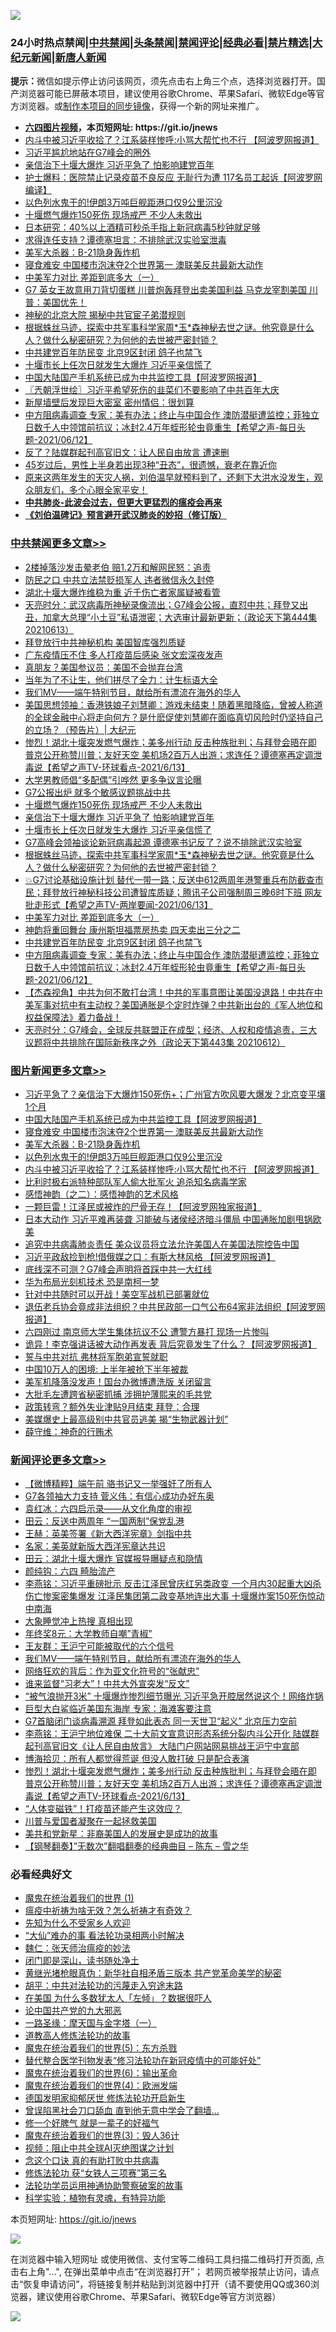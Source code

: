 ![](https://raw.githubusercontent.com/fqnews/bnews/master/64photo/fqnews-qr.jpg)

<div id="tt">
<h3>24小时热点禁闻|<a href="#%E4%B8%AD%E5%85%B1%E7%A6%81%E9%97%BB%E6%9B%B4%E5%A4%9A%E6%96%87%E7%AB%A0">中共禁闻</a>|<a href="#%E5%9B%BE%E7%89%87%E6%96%B0%E9%97%BB%E6%9B%B4%E5%A4%9A%E6%96%87%E7%AB%A0">头条禁闻</a>|<a href="#%E6%96%B0%E9%97%BB%E8%AF%84%E8%AE%BA%E6%9B%B4%E5%A4%9A%E6%96%87%E7%AB%A0">禁闻评论|<a href="#%E5%BF%85%E7%9C%8B%E7%BB%8F%E5%85%B8%E5%A5%BD%E6%96%87">经典必看|<a href="/video.md#%E7%A6%81%E7%89%87%E7%B2%BE%E9%80%89">禁片精选</a>|<a href="https://github.com/fqnews/djy/blob/master/gb/nf1351518.md#1">大纪元新闻</a>|<a href="https://github.com/fqnews/ntdtv/blob/master/gb/prog204.md#1">新唐人新闻</a></h3>
<div><b>提示：</b>微信如提示停止访问该网页，须先点击右上角三个点，选择浏览器打开。国产浏览器可能已屏蔽本项目，建议使用谷歌Chrome、苹果Safari、微软Edge等官方浏览器。或<a href="https://github.com/fqnews/bnews/blob/master/%E5%88%B6%E4%BD%9Cgit%E7%A6%81%E9%97%BB%E9%95%9C%E5%83%8F.md">制作本项目的同步镜像</a>，获得一个新的网址来推广。</div>
<ul>
<li><b><a href="http://d1.bdrive.tk/64.mp4" target="_blank">六四图片视频</a>，本页短网址: https://git.io/jnews</b></li>
<li><a href="/topimagenews/20210613/1565945.md">内斗中被习近平收拾了？江系装样惨呼:小骂大帮忙也不行 【阿波罗网报道】</a></li>
<li><a href="/ssgc/20210613/1566077.md">习近平尴尬地站在G7峰会的圈外</a></li>
<li><a href="/cbnews/20210614/1566166.md">亲信治下十堰大爆炸 习近平急了 怕影响建党百年</a></li>
<li><a href="/cnnews/20210613/1565975.md">护士爆料：医院禁止记录疫苗不良反应 无耻行为遭 117名员工起诉【阿波罗网编译】</a></li>
<li><a href="/topimagenews/20210613/1565965.md">以色列水鬼干的!伊朗3万吨巨舰距港口仅9公里沉没</a></li>
<li><a href="/cbnews/20210614/1566182.md">十堰燃气爆炸150死伤 现场戒严 不少人未救出</a></li>
<li><a href="/comments/20210613/1566010.md">日本研究：40%以上酒精可秒杀手指上新冠病毒5秒钟就足够</a></li>
<li><a href="/comments/20210613/1566039.md">求得连任支持？谭德塞坦言：不排除武汉实验室泄毒</a></li>
<li><a href="/topimagenews/20210613/1565974.md">美军大杀器：B-21隐身轰炸机</a></li>
<li><a href="/topimagenews/20210614/1566191.md">寝食难安 中国楼市泡沫夺2个世界第一 澳联美反共最新大动作</a></li>
<li><a href="/cbnews/20210613/1566044.md">中美军力对比 差距到底多大（一）</a></li>
<li><a href="/comments/20210613/1565905.md">G7 英女王故意用刀背切蛋糕  川普炮轰拜登出卖美国利益 马克龙宰割美国  川普：美国优先！</a></li>
<li><a href="/comments/20210613/1565895.md">神秘的北京大院 揭秘中共官宦子弟潜规则</a></li>
<li><a href="/comments/20210613/1566094.md">根据蛛丝马迹，探索中共军事科学家周*玉*森神秘去世之谜。他究竟是什么人？做什么秘密研究？为何他的去世被严密封锁？</a></li>
<li><a href="/cbnews/20210613/1566030.md">中共建党百年防民变 北京9区封闭 鸽子也禁飞</a></li>
<li><a href="/cbnews/20210614/1566165.md">十堰市长上任次日就发生大爆炸 习近平亲信慌了</a></li>
<li><a href="/topimagenews/20210614/1566204.md">中国大陆国产手机系统已成为中共监控工具【阿波罗网报道】</a></li>
<li><a href="/ssgc/20210614/1566203.md">〖兲朝浮世绘〗习近平希望死伤的韭菜们不要影响了中共百年大庆</a></li>
<li><a href="/cnnews/20210614/1566150.md">新屋墙壁后发现巨大密室 密州情侣：很划算</a></li>
<li><a href="/comments/20210613/1565896.md">中方阻病毒调查 专家：美有办法；终止与中国合作 澳防潜艇遭监控；菲独立日数千人中领馆前抗议；冰封2.4万年蛭形轮虫竟重生【希望之声-每日头题-2021/06/12】</a></li>
<li><a href="/comments/20210613/1565932.md">反了？陆媒群起刊高官旧文：让人民自由放言 遭速删</a></li>
<li><a href="/comments/20210613/1566118.md">45岁过后，男性上半身若出现3种“丑态”，很遗憾，衰老在靠近你</a></li>
<li><a href="/bannedvideo/20210613/1566090.md">原来这两年发生的天灾人祸，刘伯温早就预料到了，还剩下大洪水没发生，观众朋友们，多个心眼全家平安！</a></li>
<li><b><a href="/comments/20200211/1275071.md" target="_blank">中共肺炎-此波会过去，但更大更猛烈的瘟疫会再来</a></b></li>
<li><b><a href="/comments/20200207/1272816.md" target="_blank">《刘伯温碑记》预言避开武汉肺炎的妙招（修订版）</a></b></li>
</ul>
</div>

<div class="catlist">
<h3><a href="/cbnews/" target="_blank">中共禁闻</a><span><a href="/cbnews/" target="_blank" rel="nofollow">更多文章>></a></span></h3>
<ul>
<li><a href="/cbnews/20210614/1566344.md" target="_blank">2楼掉落沙发击晕老伯 赔1.2万和解网民怒：追责</a></li>
<li><a href="/cbnews/20210614/1566343.md" target="_blank">防民之口 中共立法禁贬损军人 违者微信永久封停</a></li>
<li><a href="/cbnews/20210614/1566342.md" target="_blank">湖北十堰大爆炸维稳为重 近千伤亡者家属疑被看管</a></li>
<li><a href="/cbnews/20210614/1566341.md" target="_blank">天亮时分：武汉病毒所神秘录像流出；G7峰会公报，直怼中共；拜登又出丑，加拿大总理“小土豆”私语泄密；大选审计最新更新；（政论天下第444集 20210613）</a></li>
<li><a href="/cbnews/20210614/1566320.md" target="_blank">拜登放行中共神秘机构 美国智库强烈质疑</a></li>
<li><a href="/cbnews/20210614/1566319.md" target="_blank">广东疫情压不住 多人打疫苗后感染 张文宏深夜发声</a></li>
<li><a href="/cbnews/20210614/1566290.md" target="_blank">真朋友？美国参议员：美国不会抛弃台湾</a></li>
<li><a href="/cbnews/20210614/1566289.md" target="_blank">当年为了不让生，他们拼尽了全力：计生标语大全</a></li>
<li><a href="/comments/20210614/1566279.md" target="_blank">我们MV——端午特别节目，献给所有漂流在海外的华人</a></li>
<li><a href="/cbnews/20210614/1566269.md" target="_blank">美国思想领袖：香港铁娘子刘慧卿：游戏未结束！随着黑暗降临，曾被人称道的全球金融中心将走向何方？是什麽促使刘慧卿在面临真切风险时仍坚持自己的立场？（预告片）| 大纪元</a></li>
<li><a href="/comments/20210614/1566246.md" target="_blank">惨烈！湖北十堰突发燃气爆炸；美多州行动 反击种族批判；与拜登会晤在即 普京公开称赞川普；友好天空 美机场2百万人出游；求连任？谭德塞再定调泄毒说【希望之声TV-环球看点-2021/6/13】</a></li>
<li><a href="/cbnews/20210614/1566226.md" target="_blank">大学男教师倡“多配偶”引哗然 更多争议言论曝</a></li>
<li><a href="/cbnews/20210614/1566183.md" target="_blank">G7公报出炉 就多个敏感议题挑战中共</a></li>
<li><a href="/cbnews/20210614/1566182.md" target="_blank">十堰燃气爆炸150死伤 现场戒严 不少人未救出</a></li>
<li><a href="/cbnews/20210614/1566166.md" target="_blank">亲信治下十堰大爆炸 习近平急了 怕影响建党百年</a></li>
<li><a href="/cbnews/20210614/1566165.md" target="_blank">十堰市长上任次日就发生大爆炸 习近平亲信慌了</a></li>
<li><a href="/cbnews/20210614/1566162.md" target="_blank">G7高峰会领袖谈论新冠病毒起源 谭德塞书记反了？说不排除武汉实验室</a></li>
<li><a href="/comments/20210613/1566094.md" target="_blank">根据蛛丝马迹，探索中共军事科学家周*玉*森神秘去世之谜。他究竟是什么人？做什么秘密研究？为何他的去世被严密封锁？</a></li>
<li><a href="/comments/20210613/1566070.md" target="_blank">💥G7讨论基础设施计划 替代一带一路；反送中612两周年港警重兵布防截查市民；拜登放行神秘科技公司遭智库质疑；腾讯子公司强制周三晚6时下班 网友批走形式【希望之声TV-两岸要闻-2021/06/13】</a></li>
<li><a href="/cbnews/20210613/1566044.md" target="_blank">中美军力对比 差距到底多大（一）</a></li>
<li><a href="/cbnews/20210613/1566041.md" target="_blank">神韵将重回舞台 康州斯坦福票房热卖 四天卖出三分之二</a></li>
<li><a href="/cbnews/20210613/1566030.md" target="_blank">中共建党百年防民变 北京9区封闭 鸽子也禁飞</a></li>
<li><a href="/comments/20210613/1565896.md" target="_blank">中方阻病毒调查 专家：美有办法；终止与中国合作 澳防潜艇遭监控；菲独立日数千人中领馆前抗议；冰封2.4万年蛭形轮虫竟重生【希望之声-每日头题-2021/06/12】</a></li>
<li><a href="/comments/20210613/1565840.md" target="_blank">【杰森视角】中共为何不敢打台湾！中共的军事意图让美国没退路！中共在中美军事对抗中有主动权？美国通胀是个定时炸弹？中共新出台的《军人地位和权益保障法》着力备战！</a></li>
<li><a href="/cbnews/20210613/1565839.md" target="_blank">天亮时分：G7峰会，全球反共联盟正在成型；经济、人权和疫情追责，三大议题将中共排除在国际新秩序之外（政论天下第443集 20210612）</a></li>

</ul>
</div>
<div class="catlist">
<h3><a href="/topimagenews/" target="_blank">图片新闻</a><span><a href="/topimagenews/" target="_blank" rel="nofollow">更多文章>></a></span></h3>
<ul>
<li><a href="/topimagenews/20210614/1566288.md" target="_blank">习近平急了？亲信治下大爆炸150死伤+；广州官方吹风要大爆发？北京变平壤1个月</a></li>
<li><a href="/topimagenews/20210614/1566204.md" target="_blank">中国大陆国产手机系统已成为中共监控工具【阿波罗网报道】</a></li>
<li><a href="/topimagenews/20210614/1566191.md" target="_blank">寝食难安 中国楼市泡沫夺2个世界第一 澳联美反共最新大动作</a></li>
<li><a href="/topimagenews/20210613/1565974.md" target="_blank">美军大杀器：B-21隐身轰炸机</a></li>
<li><a href="/topimagenews/20210613/1565965.md" target="_blank">以色列水鬼干的!伊朗3万吨巨舰距港口仅9公里沉没</a></li>
<li><a href="/topimagenews/20210613/1565945.md" target="_blank">内斗中被习近平收拾了？江系装样惨呼:小骂大帮忙也不行 【阿波罗网报道】</a></li>
<li><a href="/topimagenews/20210613/1565758.md" target="_blank">比利时极右派特种部队军人偷大批军火 追杀知名病毒学家</a></li>
<li><a href="/comments/20210612/1565472.md" target="_blank">感悟神韵（之二）：感悟神韵的艺术风格</a></li>
<li><a href="/topimagenews/20210612/1565301.md" target="_blank">一颗巨雷！江泽民或被炸的尸骨无存！【阿波罗网独家报道】</a></li>
<li><a href="/topimagenews/20210611/1564833.md" target="_blank">日本大动作 习近平难再装聋 习能破与诸侯经济暗斗僵局 中国通胀加剧甩锅欧美</a></li>
<li><a href="/topimagenews/20210611/1564685.md" target="_blank">追究中共病毒肺炎责任 美众议员将立法允许美国人在美国法院控告中国</a></li>
<li><a href="/topimagenews/20210611/1564647.md" target="_blank">习近平政敌捡到枪!借俄媒之口：有斯大林风格 【阿波罗网报道】</a></li>
<li><a href="/topimagenews/20210609/1563248.md" target="_blank">底线深不可测？G7峰会声明将首踩中共一大红线</a></li>
<li><a href="/topimagenews/20210609/1563122.md" target="_blank">华为布局光刻机技术 恐是南柯一梦</a></li>
<li><a href="/topimagenews/20210608/1562813.md" target="_blank">针对中共随时可以开战！美空军战机已部署就位</a></li>
<li><a href="/topimagenews/20210608/1562650.md" target="_blank">退伍老兵协会竟成非法组织？中共民政部一口气公布64家非法组织【阿波罗网报道】</a></li>
<li><a href="/topimagenews/20210608/1562320.md" target="_blank">六四刚过 南京师大学生集体抗议不公 遭警方暴打 现场一片惨叫</a></li>
<li><a href="/topimagenews/20210608/1562319.md" target="_blank">诡异！李克强讲话被大动作再发表 背后究竟发生了什么？【阿波罗网报道】</a></li>
<li><a href="/topimagenews/20210608/1562318.md" target="_blank">誓与中共对抗 弗林将军胞弟宣誓就职</a></li>
<li><a href="/topimagenews/20210608/1562317.md" target="_blank">中国10万人的困境: 上半年被抢下半年被裁</a></li>
<li><a href="/topimagenews/20210608/1562316.md" target="_blank">美军机降落没发声！国台办微博遭洗版 关闭留言</a></li>
<li><a href="/topimagenews/20210608/1562315.md" target="_blank">大批毛左遭跨省秘密抓捕 涉拥护薄熙来的毛共党</a></li>
<li><a href="/topimagenews/20210608/1562314.md" target="_blank">政策转弯？额外失业津贴9月结束 拜登：合理</a></li>
<li><a href="/topimagenews/20210607/1561590.md" target="_blank">美媒爆史上最高级别中共官员逃美 揭“生物武器计划”</a></li>
<li><a href="/topimagenews/20210606/1561402.md" target="_blank">薛守维：神奇的行贿术</a></li>

</ul>
</div>
<div class="catlist">
<h3><a href="/comments/" target="_blank">新闻评论</a><span><a href="/comments/" target="_blank" rel="nofollow">更多文章>></a></span></h3>
<ul>
<li><a href="/comments/20210614/1566347.md" target="_blank">【微博精粹】端午前 骆书记又一举强奸了所有人</a></li>
<li><a href="/comments/20210614/1566335.md" target="_blank">G7各领袖大力支持 菅义伟：有信心成功办好东奥</a></li>
<li><a href="/comments/20210614/1566334.md" target="_blank">袁红冰：六四启示录——从文化角度的审视</a></li>
<li><a href="/comments/20210614/1566332.md" target="_blank">田云：反送中两周年 “一国两制”保党乱港</a></li>
<li><a href="/comments/20210614/1566331.md" target="_blank">王赫：英美签署《新大西洋宪章》剑指中共</a></li>
<li><a href="/comments/20210614/1566330.md" target="_blank">名家：美英就新版大西洋宪章达共识</a></li>
<li><a href="/comments/20210614/1566329.md" target="_blank">田云：湖北十堰大爆炸 官媒报导曝疑点和隐情</a></li>
<li><a href="/comments/20210614/1566328.md" target="_blank">颜纯钩：六四 畸胎流产</a></li>
<li><a href="/comments/20210614/1566309.md" target="_blank">李燕铭：习近平重磅批示 反击江泽民曾庆红另类政变 一个月内30起重大凶杀伤亡惨案密集爆发 江泽民集团第二政变基地连出大事 十堰爆炸案150死伤惊动中南海</a></li>
<li><a href="/comments/20210614/1566300.md" target="_blank">大象睡觉冲上热搜 真相出现</a></li>
<li><a href="/comments/20210614/1566299.md" target="_blank">年终奖8元：大学教师自嘲&#8221;青椒&#8221;</a></li>
<li><a href="/comments/20210614/1566298.md" target="_blank">王友群：王沪宁可能被取代的六个信号</a></li>
<li><a href="/comments/20210614/1566279.md" target="_blank">我们MV——端午特别节目，献给所有漂流在海外的华人</a></li>
<li><a href="/comments/20210614/1566277.md" target="_blank">网络狂欢的背后：作为亚文化符号的“张献忠”</a></li>
<li><a href="/comments/20210614/1566276.md" target="_blank">谁来监督“习老大”！中共大外宣突发“反文”</a></li>
<li><a href="/comments/20210614/1566270.md" target="_blank">“被气浪抛开3米” 十堰爆炸惨烈细节曝光 习近平急开腔居然说这个！网络炸锅</a></li>
<li><a href="/comments/20210614/1566253.md" target="_blank">巨型大白鲨临近美国东海岸 专家：海滩客要注意</a></li>
<li><a href="/comments/20210614/1566249.md" target="_blank">G7首脑闭门谈病毒溯源 拜登如此表态 同一天世卫“起义” 北京压力空前</a></li>
<li><a href="/comments/20210614/1566248.md" target="_blank">李燕铭：王沪宁地位难保 二十大前文宣意识形态系统分裂内斗公开化 陆媒群起刊高官旧文《让人民自由放言》 大陆门户网站网易挑战王沪宁中宣部</a></li>
<li><a href="/comments/20210614/1566247.md" target="_blank">博海拾贝：所有人都觉得荒诞 但没人敢打破 只是配合表演</a></li>
<li><a href="/comments/20210614/1566246.md" target="_blank">惨烈！湖北十堰突发燃气爆炸；美多州行动 反击种族批判；与拜登会晤在即 普京公开称赞川普；友好天空 美机场2百万人出游；求连任？谭德塞再定调泄毒说【希望之声TV-环球看点-2021/6/13】</a></li>
<li><a href="/comments/20210614/1566232.md" target="_blank">“人体变磁铁”！打疫苗还能产生这效应？</a></li>
<li><a href="/comments/20210614/1566224.md" target="_blank">川普与爱国者凝聚在一起拯救美国</a></li>
<li><a href="/comments/20210614/1566214.md" target="_blank">美共和党新星：非裔美国人的发展史是成功的故事</a></li>
<li><a href="/comments/20210614/1566210.md" target="_blank">【钢琴翻奏】”无数次”翻唱翻奏的经典曲目 – 陈东 – 雪之华</a></li>

</ul>
</div>

<div class="catlist">
<h3>必看经典好文</h3>
<ul>
<li><a href="/topimagenews/20180519/944624.md" target="_blank">魔鬼在统治着我们的世界 (1)</a></li>
<li><a href="/comments/20200502/1322275.md" target="_blank">瘟疫中祈祷为啥无效？怎么祈祷才有奇效？</a></li>
<li><a href="/comments/20200620/1346848.md" target="_blank">先知为什么不受家乡人欢迎</a></li>
<li><a href="/cbnews/20210428/1535533.md" target="_blank">“大仙”难办的事  看法轮功录相两小时解决</a></li>
<li><a href="/comments/20200224/1282494.md" target="_blank">魏仁：张天师治瘟疫的妙法</a></li>
<li><a href="/tculture/20200803/1373949.md" target="_blank">闭门即是深山，读书随处净土</a></li>
<li><a href="/lifebaike/20180921/1001174.md" target="_blank">黄继光堵枪眼真伪：新华社自相矛盾三版本 共产党革命美学的秘密</a></li>
<li><a href="/cbnews/20200720/1363328.md" target="_blank">胡平：中共对法轮功的污蔑走入穷途末路</a></li>
<li><a href="/comments/20200427/1319933.md" target="_blank">在美国 为什么多数犹太人「左倾」？数据很吓人</a></li>
<li><a href="/comments/20200717/1361899.md" target="_blank">论中国共产党的九大邪恶</a></li>
<li><a href="/tculture/20160806/568214.md" target="_blank">一路圣缘：摩天国与金字塔（一）</a></li>
<li><a href="/comments/20200805/1375080.md" target="_blank">道教高人修炼法轮功的故事</a></li>
<li><a href="/topimagenews/20180524/946967.md" target="_blank">魔鬼在统治着我们的世界(5)：东方杀戮</a></li>
<li><a href="/comments/20210403/1518906.md" target="_blank">替代整合医学刊物发表“修习法轮功在新冠疫情中的可能好处”</a></li>
<li><a href="/topimagenews/20180524/947358.md" target="_blank">魔鬼在统治着我们的世界(6)：输出革命</a></li>
<li><a href="/topimagenews/20180522/946266.md" target="_blank">魔鬼在统治着我们的世界(4)：欧洲发端</a></li>
<li><a href="/comments/20200722/1364497.md" target="_blank">德国发明家抑郁厌世 修炼法轮功开启新生</a></li>
<li><a href="/topimagenews/20200928/1404412.md" target="_blank">曾误陷黑社会刀口舔血 直到他无意中学会了翻墙&#8230;</a></li>
<li><a href="/funmedia/20200713/1359909.md" target="_blank">修一个好脾气 就是一辈子的好福气</a></li>
<li><a href="/topimagenews/20180521/945342.md" target="_blank">魔鬼在统治着我们的世界(3)：毁人36计</a></li>
<li><a href="/comments/20201221/1451945.md" target="_blank">视频：阻止中共全球AI灭绝图谋之计划</a></li>
<li><a href="/comments/20200707/1357090.md" target="_blank">念这个口诀 真的有助打败中共病毒</a></li>
<li><a href="/comments/20210328/1514058.md" target="_blank">修炼法轮功 获“女铁人三项赛”第三名</a></li>
<li><a href="/cbnews/20170626/780479.md" target="_blank">法轮功学员运用神通协助警察破案的故事</a></li>
<li><a href="/comments/20200605/783205.md" target="_blank">科学实验：植物有灵魂，有特异功能</a></li>

</ul>
</div>

本页短网址: https://git.io/jnews

![](https://raw.githubusercontent.com/fqnews/bnews/master/64photo/fqnews-qr.jpg)

在浏览器中输入短网址 或使用微信、支付宝等二维码工具扫描二维码打开页面, 点击右上角"...", 在弹出菜单中点击“在浏览器打开”； 若网页被举报禁止访问，请点击“恢复申请访问”，将链接复制并粘贴到浏览器中打开（请不要使用QQ或360浏览器，建议使用谷歌Chrome、苹果Safari、微软Edge等官方浏览器）

![](https://raw.githubusercontent.com/fqnews/bnews/master/64photo/wx.jpg)